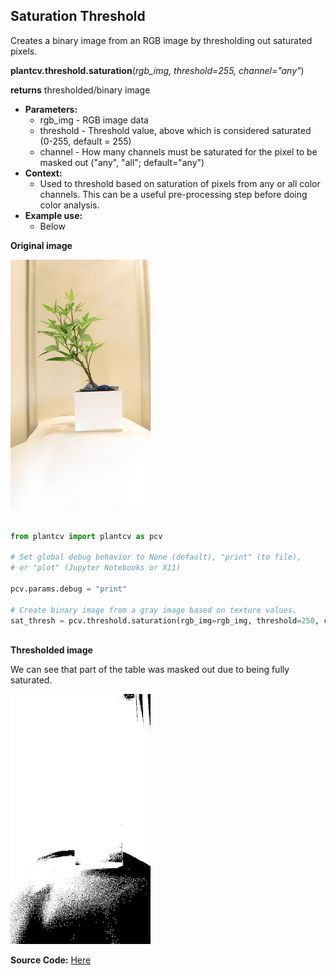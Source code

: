 ## Saturation Threshold

Creates a binary image from an RGB image by thresholding out saturated pixels. 


**plantcv.threshold.saturation**(*rgb_img, threshold=255, channel="any"*)

**returns** thresholded/binary image

- **Parameters:**
    - rgb_img - RGB image data
    - threshold - Threshold value, above which is considered saturated (0-255, default = 255)
    - channel - How many channels must be saturated for the pixel to be masked out ("any", "all"; default="any")
- **Context:**
    - Used to threshold based on saturation of pixels from any or all color channels. This can be a useful 
    pre-processing step before doing color analysis.  
- **Example use:**
    - Below

**Original image**

![Screenshot](img/documentation_images/saturation_threshold/vis_original_image.jpg)

```python

from plantcv import plantcv as pcv

# Set global debug behavior to None (default), "print" (to file), 
# or "plot" (Jupyter Notebooks or X11)

pcv.params.debug = "print"

# Create binary image from a gray image based on texture values.
sat_thresh = pcv.threshold.saturation(rgb_img=rgb_img, threshold=250, channel="any")
                                    
```

**Thresholded image**

We can see that part of the table was masked out due to being fully saturated. 

![Screenshot](img/documentation_images/saturation_threshold/saturation_threshold.jpg)

**Source Code:** [Here](https://github.com/danforthcenter/plantcv/blob/master/plantcv/plantcv/threshold/threshold_methods.py)
